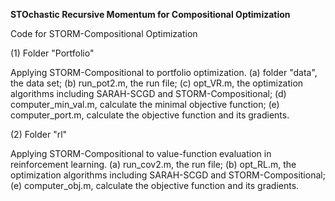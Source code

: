 <b>STOchastic Recursive Momentum for Compositional Optimization</b>

Code for STORM-Compositional Optimization

(1) Folder "Portfolio"

Applying STORM-Compositional to portfolio optimization. (a) folder "data", the data set; (b) run_pot2.m, the run file; (c) opt_VR.m, the optimization algorithms including SARAH-SCGD and STORM-Compositional; (d) computer_min_val.m, calculate the minimal objective function; (e) computer_port.m, calculate the objective function and its gradients.

(2) Folder "rl"

Applying STORM-Compositional to value-function evaluation in reinforcement learning. (a) run_cov2.m, the run file; (b) opt_RL.m, the optimization algorithms including SARAH-SCGD and STORM-Compositional; (e) computer_obj.m, calculate the objective function and its gradients.
